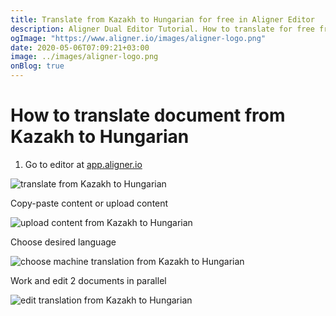 ```yaml
---
title: Translate from Kazakh to Hungarian for free in Aligner Editor
description: Aligner Dual Editor Tutorial. How to translate for free from Kazakh to Hungarian. Aligner is multilingual document management platform. 
ogImage: "https://www.aligner.io/images/aligner-logo.png"
date: 2020-05-06T07:09:21+03:00
image: ../images/aligner-logo.png
onBlog: true
---
```


# How to translate document from Kazakh to Hungarian

1. Go to editor at [app.aligner.io](https://app.aligner.io "Aligner App web page")

![translate from Kazakh to Hungarian](../aligner-blank-editor.png "translate from Kazakh to Hungarian")

Copy-paste content or upload content

![upload content from Kazakh to Hungarian](../aligner-uploaded-document.png "upload content from Kazakh to Hungarian")

Choose desired language

![choose machine translation from Kazakh to Hungarian](../aligner-language-dropdown.png "choose machine translation from Kazakh to Hungarian")

Work and edit 2 documents in parallel

![edit translation from Kazakh to Hungarian](../aligner-double-sitded-editor.png "edit translation from Kazakh to Hungarian")

